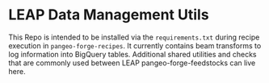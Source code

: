 # LEAP Data Management Utils

This Repo is intended to be installed via the `requirements.txt` during recipe execution in `pangeo-forge-recipes`. It currently contains beam transforms to log information into BigQuery tables. Additional shared utilities and checks that are commonly used between LEAP pangeo-forge-feedstocks can live here. 
